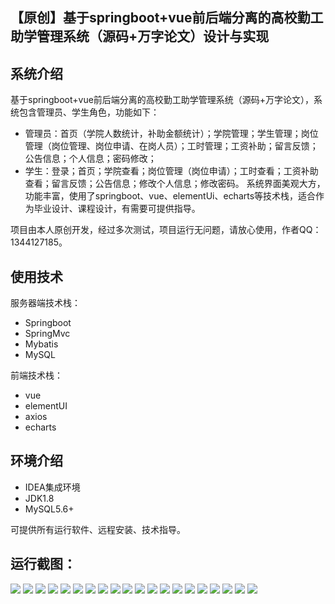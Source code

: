 ## 【原创】基于springboot+vue前后端分离的高校勤工助学管理系统（源码+万字论文）设计与实现

## 系统介绍

基于springboot+vue前后端分离的高校勤工助学管理系统（源码+万字论文），系统包含管理员、学生角色，功能如下：
- 管理员：首页（学院人数统计，补助金额统计）；学院管理；学生管理；岗位管理（岗位管理、岗位申请、在岗人员）；工时管理；工资补助；留言反馈；公告信息；个人信息；密码修改；
- 学生：登录；首页；学院查看；岗位管理（岗位申请）；工时查看；工资补助查看；留言反馈；公告信息；修改个人信息；修改密码。
系统界面美观大方，功能丰富，使用了springboot、vue、elementUi、echarts等技术栈，适合作为毕业设计、课程设计，有需要可提供指导。

项目由本人原创开发，经过多次测试，项目运行无问题，请放心使用，作者QQ：1344127185。

## 使用技术

服务器端技术栈：

- Springboot
- SpringMvc
- Mybatis
- MySQL

前端技术栈：

- vue
- elementUI
- axios
- echarts

## 环境介绍

- IDEA集成环境
- JDK1.8
- MySQL5.6+

可提供所有运行软件、远程安装、技术指导。

## 运行截图：
![](https://github.com/itcoderyhl/Workstudy-server/blob/main/images/1.png)
![](https://github.com/itcoderyhl/Workstudy-server/blob/main/images/2.png)
![](https://github.com/itcoderyhl/Workstudy-server/blob/main/images/3.png)
![](https://github.com/itcoderyhl/Workstudy-server/blob/main/images/4.png)
![](https://github.com/itcoderyhl/Workstudy-server/blob/main/images/5.png)
![](https://github.com/itcoderyhl/Workstudy-server/blob/main/images/6.png)
![](https://github.com/itcoderyhl/Workstudy-server/blob/main/images/7.png)
![](https://github.com/itcoderyhl/Workstudy-server/blob/main/images/8.png)
![](https://github.com/itcoderyhl/Workstudy-server/blob/main/images/9.png)
![](https://github.com/itcoderyhl/Workstudy-server/blob/main/images/10.png)
![](https://github.com/itcoderyhl/Workstudy-server/blob/main/images/11.png)
![](https://github.com/itcoderyhl/Workstudy-server/blob/main/images/12.png)
![](https://github.com/itcoderyhl/Workstudy-server/blob/main/images/13.png)
![](https://github.com/itcoderyhl/Workstudy-server/blob/main/images/14.png)
![](https://github.com/itcoderyhl/Workstudy-server/blob/main/images/15.png)
![](https://github.com/itcoderyhl/Workstudy-server/blob/main/images/16.png)
![](https://github.com/itcoderyhl/Workstudy-server/blob/main/images/17.png)
![](https://github.com/itcoderyhl/Workstudy-server/blob/main/images/18.png)
![](https://github.com/itcoderyhl/Workstudy-server/blob/main/images/19.png)
![](https://github.com/itcoderyhl/Workstudy-server/blob/main/images/20.png)
